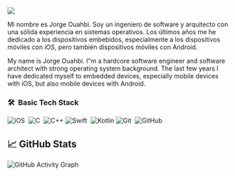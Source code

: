 ![](https://visitor-badge.glitch.me/badge?page_id=JorgeOuahbi)

Mi nombre es Jorge Ouahbi. Soy un ingeniero de software y arquitecto con una sólida experiencia en sistemas operativos.
Los últimos años me he dedicado a los dispositivos embebidos, especialmente a los dispositivos móviles con iOS, pero también dispositivos móviles con Android.

My name is Jorge Ouahbi. I"m a hardcore software engineer and software architect with strong operating system background. 
The last few years I have dedicated myself to embedded devices, especially mobile devices with iOS, but also mobile devices with Android.

### 🛠 &nbsp;Basic Tech Stack
![iOS](https://img.shields.io/badge/iOS-000000?style=for-the-badge&logo=ios&logoColor=white)&nbsp;
![C](https://img.shields.io/badge/C-00599C?style=for-the-badge&logo=c&logoColor=white)&nbsp;
![C++](https://img.shields.io/badge/C%2B%2B-00599C?style=for-the-badge&logo=c%2B%2B&logoColor=white)
![Swift](https://img.shields.io/badge/Swift-FA7343?style=for-the-badge&logo=swift&logoColor=white)&nbsp;
![Kotlin](https://img.shields.io/badge/Kotlin-0095D5?&style=for-the-badge&logo=kotlin&logoColor=white)
![Git](https://img.shields.io/badge/-Git-05122A?style=flat&logo=git)&nbsp;
![GitHub](https://img.shields.io/badge/-GitHub-05122A?style=flat&logo=github)&nbsp;

## &#x1f4c8; GitHub Stats

![GitHub Activity Graph](https://activity-graph.herokuapp.com/graph?username=JorgeOuahbi&bg_color=000000&color=4fff67&line=4fff67&point=ffffff&area=true&hide_border=true)  
  
